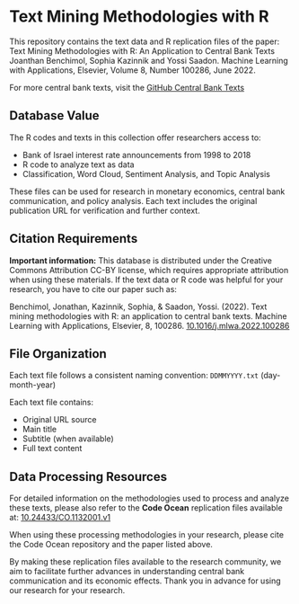 # Text Mining Methodologies with R

This repository contains the text data and R replication files of the paper:
Text Mining Methodologies with R: An Application to Central Bank Texts
Joanthan Benchimol, Sophia Kazinnik and Yossi Saadon.
Machine Learning with Applications, Elsevier, Volume 8, Number 100286, June 2022.

For more central bank texts, visit the  [GitHub Central Bank Texts]([https://doi.org/10.1111/manc.12520](https://github.com/JBenchimol/central-bank-texts))

## Database Value

The R codes and texts in this collection offer researchers access to:

- Bank of Israel interest rate announcements from 1998 to 2018
- R code to analyze text as data
- Classification, Word Cloud, Sentiment Analysis, and Topic Analysis

These files can be used for research in monetary economics, central bank communication, and policy analysis. Each text includes the original publication URL for verification and further context.

## Citation Requirements

**Important information:** This database is distributed under the Creative Commons Attribution CC-BY license, which requires appropriate attribution when using these materials. If the text data or R code was helpful for your research, you have to cite our paper such as:

Benchimol, Jonathan, Kazinnik, Sophia, & Saadon, Yossi. (2022). Text mining methodologies with R: an application to central bank texts. Machine Learning with Applications, Elsevier, 8, 100286.
[10.1016/j.mlwa.2022.100286](https://doi.org/10.1016/j.mlwa.2022.100286)


## File Organization

Each text file follows a consistent naming convention: `DDMMYYYY.txt` (day-month-year)

Each text file contains:
- Original URL source
- Main title
- Subtitle (when available)
- Full text content

## Data Processing Resources

For detailed information on the methodologies used to process and analyze these texts, please also refer to the **Code Ocean** replication files available at: [10.24433/CO.1132001.v1](https://doi.org/10.24433/CO.1132001.v1)

When using these processing methodologies in your research, please cite the Code Ocean repository and the paper listed above.

By making these replication files available to the research community, we aim to facilitate further advances in understanding central bank communication and its economic effects.
Thank you in advance for using our research for your research.

